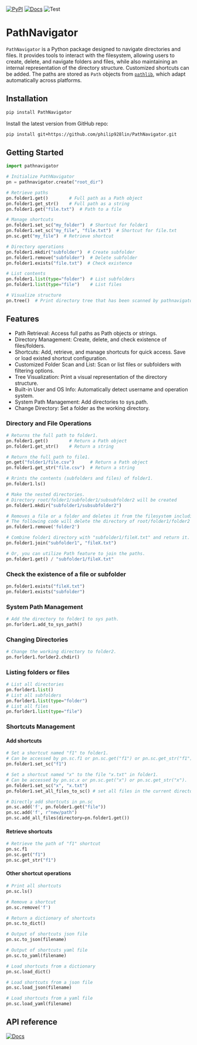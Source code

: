 [![PyPI](https://img.shields.io/pypi/v/pathnavigator)](https://pypi.org/project/pathnavigator/)
[![Docs](https://github.com/philip928lin/PathNavigator/actions/workflows/docs.yml/badge.svg)](https://philip928lin.github.io/PathNavigator/)
![Test](https://github.com/philip928lin/PathNavigator/actions/workflows/test.yml/badge.svg)

# PathNavigator

`PathNavigator` is a Python package designed to navigate directories and files. It provides tools to interact with the filesystem, allowing users to create, delete, and navigate folders and files, while also maintaining an internal representation of the directory structure. Customized shortcuts can be added. The paths are stored as `Path` objects from [`pathlib`](https://docs.python.org/3/library/pathlib.html), which adapt automatically across platforms. 


## Installation

```bash
pip install PathNavigator
```

Install the latest version from GitHub repo:
```bash
pip install git+https://github.com/philip928lin/PathNavigator.git
```

## Getting Started

```python
import pathnavigator

# Initialize PathNavigator
pn = pathnavigator.create("root_dir")

# Retrieve paths
pn.folder1.get()        # Full path as a Path object
pn.folder1.get_str()    # Full path as a string
pn.folder1.get("file.txt")  # Path to a file

# Manage shortcuts
pn.folder1.set_sc("my_folder")  # Shortcut for folder1
pn.folder1.set_sc("my_file", "file.txt")  # Shortcut for file.txt
pn.sc.get("my_file")  # Retrieve shortcut

# Directory operations
pn.folder1.mkdir("subfolder")  # Create subfolder
pn.folder1.remove("subfolder")  # Delete subfolder
pn.folder1.exists("file.txt")  # Check existence

# List contents
pn.folder1.list(type="folder")  # List subfolders
pn.folder1.list(type="file")    # List files

# Visualize structure
pn.tree()  # Print directory tree that has been scanned by pathnavigator
```

## Features
- Path Retrieval: Access full paths as Path objects or strings.
- Directory Management: Create, delete, and check existence of files/folders.
- Shortcuts: Add, retrieve, and manage shortcuts for quick access. Save or load existed shortcut configuration.
- Customized Folder Scan and List: Scan or list files or subfolders with filtering options.
- Tree Visualization: Print a visual representation of the directory structure.
- Built-in User and OS Info: Automatically detect username and operation system.
- System Path Management: Add directories to sys.path.
- Change Directory: Set a folder as the working directory.

### Directory and File Operations
```python
# Returns the full path to folder1.
pn.folder1.get()        # Return a Path object
pn.folder1.get_str()    # Return a string

# Return the full path to file1.
pn.get("folder1/file.csv")      # Return a Path object
pn.folder1.get_str("file.csv")  # Return a string

# Rrints the contents (subfolders and files) of folder1.
pn.folder1.ls()         

# Make the nested directories.
# Directory root/folder1/subfolder1/subsubfolder2 will be created
pn.folder1.mkdir("subfolder1/subsubfolder2")

# Removes a file or a folder and deletes it from the filesystem including all nested items.
# The following code will delete the directory of root/folder1/folder2
pn.folder1.remove('folder2')    

# Combine folder1 directory with "subfolder1/fileX.txt" and return it.
pn.folder1.join("subfolder1", "fileX.txt") 

# Or, you can utilize Path feature to join the paths.
pn.folder1.get() / "subfolder1/fileX.txt"
```

### Check the existence of a file or subfolder
```python
pn.folder1.exists("fileX.txt")
pn.folder1.exists("subfolder")
```

### System Path Management
```python
# Add the directory to folder1 to sys path.
pn.forlder1.add_to_sys_path()   
```

### Changing Directories
```python
# Change the working directory to folder2.
pn.forlder1.forlder2.chdir()    
```

### Listing folders or files
```python
# List all directories
pn.forlder1.list()
# List all subfolders
pn.forlder1.list(type="folder")
# List all files
pn.forlder1.list(type="file")
```

### Shortcuts Management
#### Add shortcuts
```python
# Set a shortcut named "f1" to folder1.
# Can be accessed by pn.sc.f1 or pn.sc.get("f1") or pn.sc.get_str("f1").
pn.folder1.set_sc("f1")

# Set a shortcut named "x" to the file "x.txt" in folder1.
# Can be accessed by pn.sc.x or pn.sc.get("x") or pn.sc.get_str("x").
pn.folder1.set_sc("x", "x.txt")
pn.folder1.set_all_files_to_sc() # set all files in the current directory to shortcuts

# Directly add shortcuts in pn.sc
pn.sc.add('f', pn.folder1.get("file"))  
pn.sc.add('f', r"new/path")  
pn.sc.add_all_files(directory=pn.folder1.get())
```

#### Retrieve shortcuts
```python
# Retrieve the path of "f1" shortcut
pn.sc.f1
pn.sc.get("f1")  
pn.sc.get_str("f1") 
```

#### Other shortcut operations
```python
# Print all shortcuts
pn.sc.ls()       

# Remove a shortcut
pn.sc.remove('f')   

# Return a dictionary of shortcuts
pn.sc.to_dict()  

# Output of shortcuts json file
pn.sc.to_json(filename)  

# Output of shortcuts yaml file
pn.sc.to_yaml(filename)

# Load shortcuts from a dictionary
pn.sc.load_dict()  

# Load shortcuts from a json file
pn.sc.load_json(filename)  

# Load shortcuts from a yaml file
pn.sc.load_yaml(filename)  
```

## API reference
[![Docs](https://github.com/philip928lin/PathNavigator/actions/workflows/docs.yml/badge.svg)](https://philip928lin.github.io/PathNavigator/)
